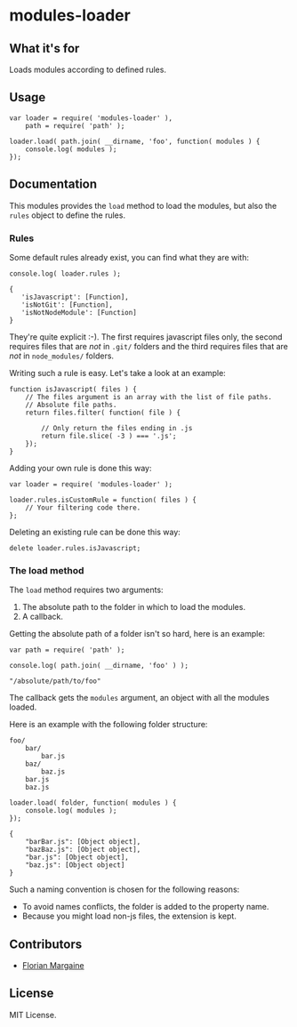 modules-loader
===

What it's for
---

Loads modules according to defined rules.

Usage
---

    var loader = require( 'modules-loader' ),
        path = require( 'path' );

    loader.load( path.join( __dirname, 'foo', function( modules ) {
        console.log( modules );
    });

Documentation
---

This modules provides the `load` method to load the modules, but also the
`rules` object to define the rules.

### Rules

Some default rules already exist, you can find what they are with:

    console.log( loader.rules );

    {
       'isJavascript': [Function],
       'isNotGit': [Function],
       'isNotNodeModule': [Function]
    }

They're quite explicit :-). The first requires javascript files only, the
second requires files that are *not* in `.git/` folders and the third requires
files that are *not* in `node_modules/` folders.

Writing such a rule is easy. Let's take a look at an example:

    function isJavascript( files ) {
        // The files argument is an array with the list of file paths.
        // Absolute file paths.
        return files.filter( function( file ) {

            // Only return the files ending in .js
            return file.slice( -3 ) === '.js';
        });
    }

Adding your own rule is done this way:

    var loader = require( 'modules-loader' );

    loader.rules.isCustomRule = function( files ) {
        // Your filtering code there.
    };

Deleting an existing rule can be done this way:

    delete loader.rules.isJavascript;

### The load method

The `load` method requires two arguments:

1. The absolute path to the folder in which to load the modules.
2. A callback.

Getting the absolute path of a folder isn't so hard, here is an example:

    var path = require( 'path' );

    console.log( path.join( __dirname, 'foo' ) );

    "/absolute/path/to/foo"

The callback gets the `modules` argument, an object with all the modules
loaded.

Here is an example with the following folder structure:

    foo/
        bar/
            bar.js
        baz/
            baz.js
        bar.js
        baz.js

    loader.load( folder, function( modules ) {
        console.log( modules );
    });

    {
        "barBar.js": [Object object],
        "bazBaz.js": [Object object],
        "bar.js": [Object object],
        "baz.js": [Object object]
    }

Such a naming convention is chosen for the following reasons:

- To avoid names conflicts, the folder is added to the property name.
- Because you might load non-js files, the extension is kept.

Contributors
---

- [Florian Margaine](http://margaine.com)

License
---

MIT License.

